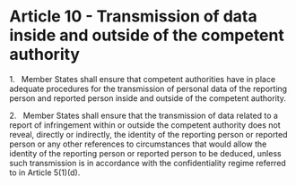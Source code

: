 # Article 10 - Transmission of data inside and outside of the competent authority


1.   Member States shall ensure that competent authorities have in place adequate procedures for the transmission of personal data of the reporting person and reported person inside and outside of the competent authority.

2.   Member States shall ensure that the transmission of data related to a report of infringement within or outside the competent authority does not reveal, directly or indirectly, the identity of the reporting person or reported person or any other references to circumstances that would allow the identity of the reporting person or reported person to be deduced, unless such transmission is in accordance with the confidentiality regime referred to in Article 5(1)(d).
